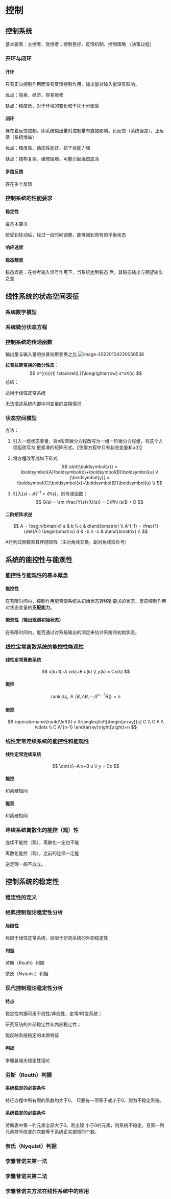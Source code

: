 # 控制

## 控制系统

基本要素：主控者、受控者；控制目标、反馈机制、控制策略 （决策过程）

### 开环与闭环

#### 开环

只有正向控制作用而没有反馈控制作用，输出量对输入量没有影响。

优点：简单、经济、容易维修

缺点：精度低、对于环境的变化和干扰十分敏感

#### 闭环

存在着反馈控制，即系统输出量对控制量有直接影响。负反馈（系统误差），正反馈（系统增益）

优点：精度高、动态性能好、抗干扰能力强

缺点：结构复杂、维修困难、可能引起强烈震荡

#### 多路反馈

存在多个反馈

### 控制系统的性能要求

#### 稳定性

 最基本要求

统受到扰动后，经过一段时间调整，能够回到原有的平衡状态

#### 响应速度



#### 稳态精度

稳态误差：在参考输入信号作用下，当系统达到稳态 后，其稳态输出与期望输出之差

## 线性系统的状态空间表征

### 系统数学模型



### 系统微分状态方程

### 控制系统的传递函数

输出量与输入量的拉普拉斯变换之比
![image-20220104230056538](https://cdn.jsdelivr.net/gh/Oddyti/Resources@main/img/image-20220104230056538.png)

**拉普拉斯变换的微分性质：**
$$
x^{(n)}(t) \stackrel{L}{\longrightarrow} s^nX(s)
$$
总结：

适用于线性定常系统

无法描述系统内部中间变量的变换情况

### 状态空间模型

方法：

1. 引入一组状态变量，将n阶常微分方程改写为一组一阶微分方程组，将这个方程组改写为 更紧凑的矩阵形式。【使得方程中只有状态变量和u(t)】

2. 将方程改写成如下形式
   $$
   \dot{\boldsymbol{x}} = \boldsymbol{A}\boldsymbol{x}+\boldsymbol{B}\boldsymbol{u} \\
    {\boldsymbol{y}} = \boldsymbol{C}\boldsymbol{x}+\boldsymbol{D}\boldsymbol{u} \\
   $$

3. 引入$[sI-A]^{-1} = \Phi(s)$，则传递函数：
   $$
   G(s) = \rm \frac{Y(s)}{U(s)} = C\Phi (s)B + D
   $$

#### 二阶矩阵求逆

$$
A = \begin{bmatrix} a & b \\ c & d\end{bmatrix} \\
A^{-1} = \frac{1}{det(A)}
 \begin{bmatrix} d & -b \\ -c & a\end{bmatrix} \\
$$

A行列式倒数乘其伴随矩阵（主对角线交换，副对角线取负号）

## 系统的能控性与能观性

### 能控性与能观性的基本概念

#### 能控性

在有限时间内，控制作用能否使系统从初始状态转移到要求的状态，反应控制作用对状态变量的**支配能力**。

#### 能观性（输出观测初始状态）

在有限时间内，能否通过对系统输出的测定来估计系统的初始状态。

### 线性定常离散系统的能控性能观性

#### 线性定常离散系统

$$
x(k+1)=A x(k)+B u(k) \\
y(k) = Cx(k)
$$

#### 能控

$$
\operatorname{rank}\left\{U_{c} \triangleq\left[B, A B, \cdots A^{n-1} B\right]\right\}=n
$$

#### 能观

$$
\operatorname{rank}\left(U o \triangleq\left[\begin{array}{c}
C \\
C A \\
\vdots \\
C A^{n-1}
\end{array}\right]\right)=n
$$

### 线性定常连续系统的能控性和能观性

#### 线性定常连续系统

$$
\dot{x}=A x+B u \\
y = Cx
$$

#### 能控

和离散相同

#### 能观

和离散相同

### 连续系统离散化的能控（观）性

连续不能控（观），离散化一定也不能

离散化能控（观），之前的连续一定能

逆定理一般不成立。

## 控制系统的稳定性

### 稳定性的定义

### 经典控制理论稳定性分析

#### 局限性

局限于线性定常系统，局限于研究系统的外部稳定性

#### 判据

劳斯（Routh）判据

奈氏（Nyquist）判据

### 现代控制理论稳定性分析

#### 特点

稳定性判据可用于线性/非线性，定常/时变系统； 

研究系统的外部稳定性和内部稳定性； 

能反映系统稳定的本质特征

#### 判据

李雅普诺夫稳定性理论

### 劳斯（Routh）判据

#### 系统稳定的必要条件

特征方程中所有项的系数均大于0， 只要有一项等于或小于0，则为不稳定系统。

#### 系统稳定的必要条件

劳斯表中第一列元素全部大于0。若出现 小于0的元素，则系统不稳定。且第一列元素符号改变的次数等于系统正实部根的个数。

### 奈氏（Nyquist）判据



### 李雅普诺夫第一法



### 李雅普诺夫第二法

### 李雅普诺夫方法在线性系统中的应用